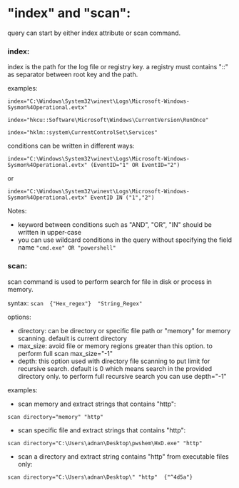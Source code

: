 
# "index" and "scan": 

query can start by either index attribute or scan command.

### index:
index is the path for the log file or registry key. a registry must contains "::" as separator between root key and the path. 

examples:

`index="C:\Windows\System32\winevt\Logs\Microsoft-Windows-Sysmon%4Operational.evtx"`

`index="hkcu::Software\Microsoft\Windows\CurrentVersion\RunOnce"`

`index="hklm::system\CurrentControlSet\Services"`

conditions can be written in different ways:

`index="C:\Windows\System32\winevt\Logs\Microsoft-Windows-Sysmon%4Operational.evtx" (EventID="1" OR EventID="2") `

or

`index="C:\Windows\System32\winevt\Logs\Microsoft-Windows-Sysmon%4Operational.evtx" EventID IN ("1","2") `

Notes: 
- keyword between conditions such as "AND", "OR", "IN" should be written in upper-case
- you can use wildcard conditions in the query without specifying the field name  ` "cmd.exe" OR "powershell" `


### scan:
scan command is used to perform search for file in disk or process in memory.

syntax:
`scan  {"Hex_regex"}  "String_Regex"`

options:
- directory: can be directory or specific file path or "memory" for memory scanning. default is current directory
- max_size: avoid file or memory regions greater than this option. to perform full scan  max_size="-1"
- depth: this option used with directory file scanning to put limit for recursive search. default is 0 which means search in the provided directory only. to perform full recursive search you can use depth="-1"

   
examples:

- scan memory and extract strings that contains "http":

`scan directory="memory" "http"`

- scan specific file and extract strings that contains "http":

`scan directory="C:\Users\adnan\Desktop\pwshem\HxD.exe" "http"`

- scan a directory and extract string contains "http" from executable files only:

`scan directory="C:\Users\adnan\Desktop\" "http"  {"^4d5a"} `


